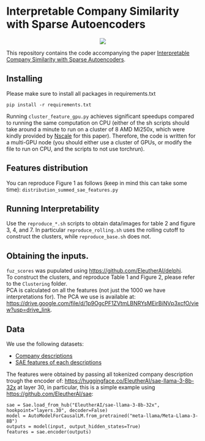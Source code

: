 # Interpretable Company Similarity with Sparse Autoencoders

<p align="center">
  <a href="https://arxiv.org/abs/2412.02605"><img src="https://img.shields.io/badge/arXiv-2309.12075-red.svg?style=for-the-badge"></a>
</p>

This repository contains the code accompanying the paper [Interpretable Company Similarity with Sparse Autoencoders](https://arxiv.org/abs/2412.02605).

## Installing

Please make sure to install all packages in requirements.txt
```
pip install -r requirements.txt
```

Running ``` cluster_feature_gpu.py ``` achieves significant speedups compared to running the same computation on CPU (either of the sh scripts should take around a minute to run on a cluster of 8 AMD Mi250x, which were kindly provided by [Nscale](https://www.nscale.com/) for this paper). Therefore, the code is written for a multi-GPU node (you should either use a cluster of GPUs, or modify the file to run on CPU, and the scripts to not use torchrun).

## Features distribution

You can reproduce Figure 1 as follows (keep in mind this can take some time):
``` distribution_summed_sae_features.py ```

## Running Interpretability

Use the ``` reproduce_*.sh ``` scripts to obtain data/images for table 2 and figure 3, 4, and 7. In particular ``` reproduce_rolling.sh ``` uses the rolling cutoff to construct the clusters, while ``` reproduce_base.sh ``` does not.


## Obtaining the inputs.

``` fuz_scores ``` was pupulated using https://github.com/EleutherAI/delphi.    
To construct the clusters, and reproduce Table 1 and Figure 2, please refer to the ``` Clustering ``` folder.   
PCA is calculated on all the features (not just the 1000 we have interpretations for). The PCA we use is available at: https://drive.google.com/file/d/1p9OgcPF1ZVtmLBNRYsMEirBiNVp3xcfO/view?usp=drive_link.

## Data

We use the following datasets:
- [Company descriptions](https://huggingface.co/datasets/Mateusz1017/annual_reports_tokenized_llama3_logged_returns_no_null_returns_and_incomplete_descriptions_24k)
- [SAE features of each descriptions](https://huggingface.co/datasets/marco-molinari/company_reports_with_features)

The features were obtained by passing all tokenized company description trough the encoder of: https://huggingface.co/EleutherAI/sae-llama-3-8b-32x at layer 30, in particular, this is a simple example using https://github.com/EleutherAI/sae:
```
sae = Sae.load_from_hub("EleutherAI/sae-llama-3-8b-32x", hookpoint="layers.30", decoder=False) 
model = AutoModelForCausalLM.from_pretrained("meta-llama/Meta-Llama-3-8B")
outputs = model(input, output_hidden_states=True)
features = sae.encoder(outputs)
``` 